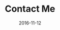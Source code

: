 ---
title: "Contact Me"
permalink: /contact/
layout: single
author_profile: true
date: 2016-11-12
---